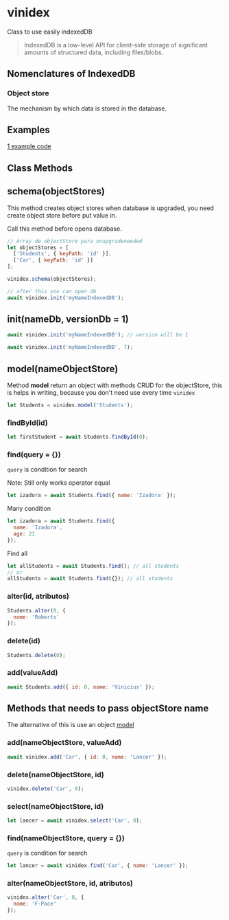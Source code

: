 # vinidex

Class to use easily indexedDB

> IndexedDB is a low-level API for client-side storage of significant amounts of structured data, including files/blobs.

## Nomenclatures of IndexedDB

### Object store

The mechanism by which data is stored in the database.

## Examples

[1 example code](test-async.js)

## Class Methods

## schema(objectStores)

This method creates object stores when database is upgraded, you need create object store before put value in.

Call this method before opens database.

```javascript
// Array de objectStore para onupgradeneeded
let objectStores = [
  ['Students', { keyPath: 'id' }],
  ['Car', { keyPath: 'id' }]
];

vinidex.schema(objectStores);

// after this you can open db
await vinidex.init('myNameIndexedDB');
```

## init(nameDb, versionDb = 1)

```javascript
await vinidex.init('myNameIndexedDB'); // version will be 1
```

```javascript
await vinidex.init('myNameIndexedDB', 7);
```

## model(nameObjectStore)

Method **model** return an object with methods CRUD for the objectStore, this is helps in writing, because you don't need use every time `vinidex`

```javascript
let Students = vinidex.model('Students');
```

### findById(id)

```javascript
let firstStudent = await Students.findById(0);
```

### find(query = {})

`query` is condition for search

Note: Still only works operator equal

```javascript
let izadora = await Students.find({ name: 'Izadora' });
```

Many condition

```javascript
let izadora = await Students.find({
  name: 'Izadora',
  age: 21
});
```

Find all

```javascript
let allStudents = await Students.find(); // all students
// or
allStudents = await Students.find({}); // all students
```

### alter(id, atributos)

```javascript
Students.alter(0, {
  nome: 'Roberts'
});
```

### delete(id)

```javascript
Students.delete(0);
```

### add(valueAdd)

```javascript
await Students.add({ id: 0, nome: 'Vinicius' });
```

## Methods that needs to pass objectStore name

The alternative of this is use an object [model](#modelnameobjectstore)

### add(nameObjectStore, valueAdd)

```javascript
await vinidex.add('Car', { id: 0, nome: 'Lancer' });
```

### delete(nameObjectStore, id)

```javascript
vinidex.delete('Car', 0);
```

### select(nameObjectStore, id)

```javascript
let lancer = await vinidex.select('Car', 0);
```

### find(nameObjectStore, query = {})

`query` is condition for search

```javascript
let lancer = await vinidex.find('Car', { name: 'Lancer' });
```

### alter(nameObjectStore, id, atributos)

```javascript
vinidex.alter('Car', 0, {
  nome: 'F-Pace'
});
```
